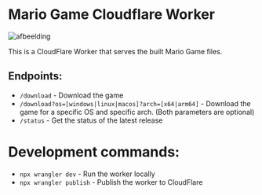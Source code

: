 # Mario Game Cloudflare Worker
![afbeelding](https://user-images.githubusercontent.com/33700526/201471859-fde3095f-18a9-4f5b-b6c7-b3a2dbea1a5b.png)


This is a CloudFlare Worker that serves the built Mario Game files.

## Endpoints:
- `/download` - Download the game
- `/download?os=[windows|linux|macos]?arch=[x64|arm64]` - Download the game for a specific OS and specific arch. (Both parameters are optional)
- `/status` - Get the status of the latest release


# Development commands:
- `npx wrangler dev` - Run the worker locally
- `npx wrangler publish` - Publish the worker to CloudFlare
